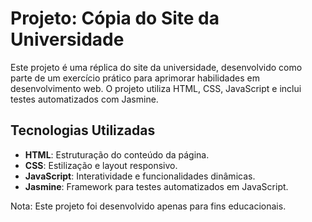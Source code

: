 # Projeto: Cópia do Site da Universidade

Este projeto é uma réplica do site da universidade, desenvolvido como parte de um exercício prático para aprimorar habilidades em desenvolvimento web. O projeto utiliza HTML, CSS, JavaScript e inclui testes automatizados com Jasmine.

## Tecnologias Utilizadas

- **HTML**: Estruturação do conteúdo da página.
- **CSS**: Estilização e layout responsivo.
- **JavaScript**: Interatividade e funcionalidades dinâmicas.
- **Jasmine**: Framework para testes automatizados em JavaScript.

Nota: Este projeto foi desenvolvido apenas para fins educacionais.
